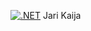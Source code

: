 [![.NET](https://github.com/panuoksala/CodeExamples/actions/workflows/dotnet.yml/badge.svg)](https://github.com/panuoksala/CodeExamples/actions/workflows/dotnet.yml)
Jari Kaija
